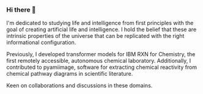 ### Hi there 👋

I'm dedicated to studying life and intelligence from first principles with the goal of creating artificial life and intelligence. I hold the belief that these are intrinsic properties of the universe that can be replicated with the right informational configuration.

Previously, I developed transformer models for IBM RXN for Chemistry, the first remotely accessible, autonomous chemical laboratory. Additionally, I contributed to pyamiimage, software for extracting chemical reactivity from chemical pathway diagrams in scientific literature.

Keen on collaborations and discussions in these domains.

<!--
**anuvc/anuvc** is a ✨ _special_ ✨ repository because its `README.md` (this file) appears on your GitHub profile.

Here are some ideas to get you started:

- 🔭 I’m currently working on ...
- 🌱 I’m currently learning ...
- 👯 I’m looking to collaborate on ...
- 🤔 I’m looking for help with ...
- 💬 Ask me about ...
- 📫 How to reach me: ...
- 😄 Pronouns: ...
- ⚡ Fun fact: ...
-->
